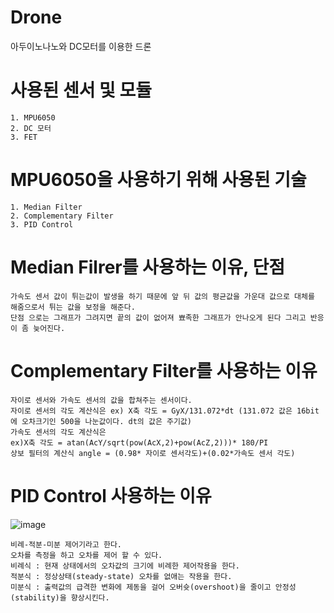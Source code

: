 # Drone
아두이노나노와 DC모터를 이용한 드론

# 사용된 센서 및 모듈
    1. MPU6050
    2. DC 모터
    3. FET

# MPU6050을 사용하기 위해 사용된 기술
    1. Median Filter  
    2. Complementary Filter
    3. PID Control

# Median Filrer를 사용하는 이유, 단점
    가속도 센서 값이 튀는값이 발생을 하기 때문에 앞 뒤 값의 평균값을 가운대 값으로 대체를 해줌으로서 튀는 값을 보정을 해준다.
    단점 으로는 그래프가 그려지면 끝의 값이 없어져 뾰족한 그래프가 안나오게 된다 그리고 반응이 좀 늦어진다.

# Complementary Filter를 사용하는 이유
    자이로 센서와 가속도 센서의 값을 합쳐주는 센서이다.
    자이로 센서의 각도 계산식은 ex) X축 각도 = GyX/131.072*dt (131.072 값은 16bit에 오차크기인 500을 나눈값이다. dt의 값은 주기값)
    가속도 센서의 각도 계산식은 
    ex)X축 각도 = atan(AcY/sqrt(pow(AcX,2)+pow(AcZ,2)))* 180/PI
    상보 필터의 계산식 angle = (0.98* 자이로 센서각도)+(0.02*가속도 센서 각도)

# PID Control 사용하는 이유 
   ![image](https://user-images.githubusercontent.com/38156821/44377047-19889a80-a536-11e8-8a9a-09486e00b115.png)
   
    비례-적분-미분 제어기라고 한다. 
    오차를 측정을 하고 오차를 제어 할 수 있다.
    비례식 : 현재 상태에서의 오차값의 크기에 비례한 제어작용을 한다.
    적분식 : 정상상태(steady-state) 오차를 없애는 작용을 한다.
    미분식 : 출력값의 급격한 변화에 제동을 걸어 오버슛(overshoot)을 줄이고 안정성(stability)을 향상시킨다.
  
